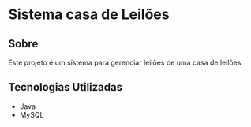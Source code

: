 # Sistema casa de Leilões
## Sobre
Este projeto é um sistema para gerenciar leilões de uma casa de leilões.
## Tecnologias Utilizadas
- Java
- MySQL
